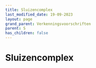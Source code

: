 ```yaml
---
title: Sluizencomplex
last_modified_date: 19-09-2023
layout: page
grand_parent: Verkenningsvoorschriften
parent: S
has_children: false
---
```


Sluizencomplex
==============

